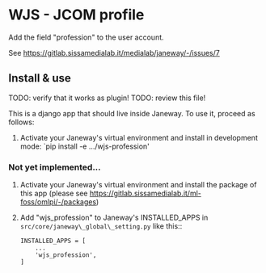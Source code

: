 # WJS - JCOM profile

Add the field "profession" to the user account.

See https://gitlab.sissamedialab.it/medialab/janeway/-/issues/7


## Install & use

TODO: verify that it works as plugin!
TODO: review this file!

This is a django app that should live inside Janeway. To use it, proceed as follows:

1. Activate your Janeway's virtual environment and install in development mode:
   `pip install -e .../wjs-profession'

### Not yet implemented...

1. Activate your Janeway's virtual environment and install the package
   of this app (please see
   https://gitlab.sissamedialab.it/ml-foss/omlpi/-/packages)

2. Add "wjs\_profession" to Janeway's INSTALLED\_APPS in
   `src/core/janeway\_global\_setting.py` like this::
   ```
   INSTALLED_APPS = [
       ...
       'wjs_profession',
   ]
   ```
